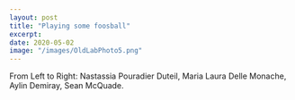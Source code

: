 ```yaml
---
layout: post
title: "Playing some foosball"
excerpt: 
date: 2020-05-02
image: "/images/OldLabPhoto5.png"
---
```


 From Left to Right: Nastassia Pouradier Duteil, Maria Laura Delle Monache,  Aylin Demiray, Sean McQuade.
